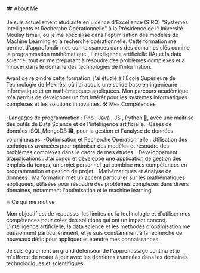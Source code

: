 🎓 About Me

Je suis actuellement étudiante en Licence d'Excellence (SIRO) "Systemes Intelligents et Recherche Opérationnelle" à la Présidence de l'Université Moulay Ismail, où je me spécialise dans l'optimisation des modèles de Machine Learning et la recherche opérationnelle. Cette formation me permet d'approfondir mes connaissances dans des domaines clés comme la programmation mathématique , l'intelligence artificielle (IA) et la data science, tout en me préparant à résoudre des problèmes complexes et à innover dans le domaine des technologies de l'information.

Avant de rejoindre cette formation, j'ai étudié à l'École Supérieure de Technologie de Meknès, où j'ai acquis une solide base en ingénieurie informatique et en mathématiques appliquées. Mon parcours académique m'a permis de développer un fort intérêt pour les systèmes informatiques complexes et les solutions innovantes.
🛠️ Mes Compétences

-Langages de programmation : Php , Java , JS , Python 🐍, avec une  maîtrise des outils de Data Science et de l'intelligence artificielle.
-Bases de données :SQL,MongoDB 🗃️, pour la gestion et l'analyse de données volumineuses.
-Optimisation et Recherche Opérationnelle : Utilisation des techniques avancées pour optimiser des modèles et résoudre des problèmes complexes dans le cadre de mes études.
-Développement d'applications : J'ai conçu et développé une application de gestion des emplois du temps, un projet personnel qui combine mes compétences en programmation et gestion de projet.
-Mathématiques et Analyse de données : Ma formation met un accent particulier sur les mathématiques appliquées, utilisées pour résoudre des problèmes complexes dans divers domaines, notamment l'optimisation et le machine      learning.
   

🔥 Ce qui me motive

Mon objectif est de repousser les limites de la technologie et d'utiliser mes compétences pour créer des solutions qui ont un impact concret. L'intelligence artificielle, la data science et les méthodes d'optimisation me passionnent particulièrement, et je suis constamment à la recherche de nouveaux défis pour appliquer et étendre mes connaissances.

Je suis également un grand défenseur de l'apprentissage continu et je m'efforce de rester à jour avec les dernières avancées dans les domaines technologiques et scientifiques.
